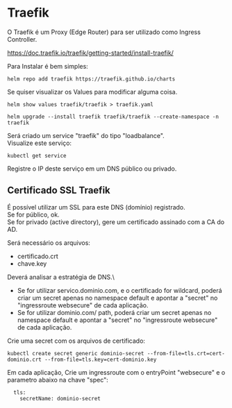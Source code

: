 # Traefik

O Traefik é um Proxy (Edge Router) para ser utilizado como Ingress Controller.

https://doc.traefik.io/traefik/getting-started/install-traefik/


Para Instalar é bem simples:

```
helm repo add traefik https://traefik.github.io/charts
```

Se quiser visualizar os Values para modificar alguma coisa.
```
helm show values traefik/traefik > traefik.yaml
```
```
helm upgrade --install traefik traefik/traefik --create-namespace -n traefik
```

Será criado um service "traefik" do tipo "loadbalance". \
Visualize este serviço:
```
kubectl get service
```

Registre o IP deste serviço em um DNS público ou privado.


## Certificado SSL Traefik

É possível utilizar um SSL para este DNS (domínio) registrado.\
Se for público, ok.\
Se for privado (active directory), gere um certificado assinado com a CA do AD.

Será necessário os arquivos:
- certificado.crt
- chave.key

Deverá analisar a estratégia de DNS.\
- Se for utilizar servico.dominio.com, e o certificado for wildcard, poderá criar um secret apenas no namespace default e apontar a "secret" no "ingressroute websecure" de cada aplicação.
- Se for utilizar dominio.com/ path, poderá criar um secret apenas no namespace default e apontar a "secret" no "ingressroute websecure" de cada aplicação.

Crie uma secret com os arquivos de certificado:
```
kubectl create secret generic dominio-secret --from-file=tls.crt=cert-dominio.crt --from-file=tls.key=cert-dominio.key 
```

Em cada aplicação, Crie um ingressroute com o entryPoint "websecure" e o parametro abaixo na chave "spec":
```
  tls:
    secretName: dominio-secret
```
